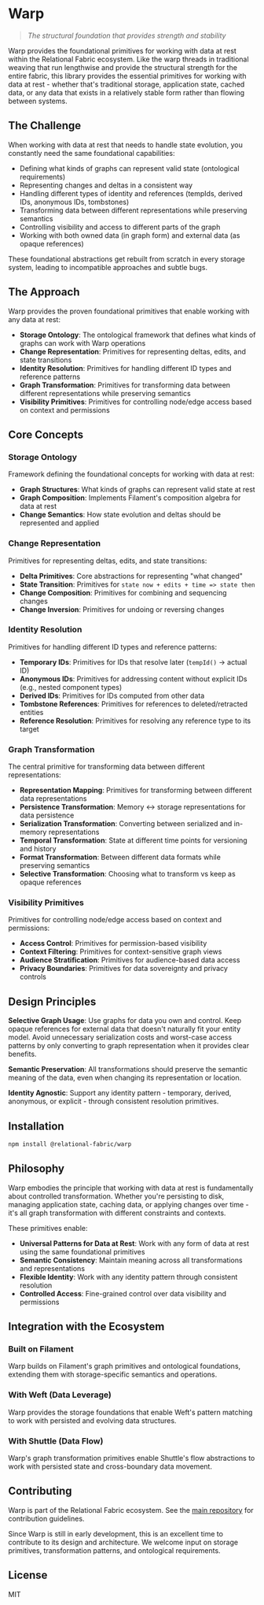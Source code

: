 # Warp

> *The structural foundation that provides strength and stability*

Warp provides the foundational primitives for working with data at rest within the Relational Fabric ecosystem. Like the warp threads in traditional weaving that run lengthwise and provide the structural strength for the entire fabric, this library provides the essential primitives for working with data at rest - whether that's traditional storage, application state, cached data, or any data that exists in a relatively stable form rather than flowing between systems.

## The Challenge

When working with data at rest that needs to handle state evolution, you constantly need the same foundational capabilities:

- Defining what kinds of graphs can represent valid state (ontological requirements)
- Representing changes and deltas in a consistent way
- Handling different types of identity and references (tempIds, derived IDs, anonymous IDs, tombstones)
- Transforming data between different representations while preserving semantics
- Controlling visibility and access to different parts of the graph
- Working with both owned data (in graph form) and external data (as opaque references)

These foundational abstractions get rebuilt from scratch in every storage system, leading to incompatible approaches and subtle bugs.

## The Approach

Warp provides the proven foundational primitives that enable working with any data at rest:

- **Storage Ontology**: The ontological framework that defines what kinds of graphs can work with Warp operations
- **Change Representation**: Primitives for representing deltas, edits, and state transitions
- **Identity Resolution**: Primitives for handling different ID types and reference patterns
- **Graph Transformation**: Primitives for transforming data between different representations while preserving semantics
- **Visibility Primitives**: Primitives for controlling node/edge access based on context and permissions

## Core Concepts

### Storage Ontology

Framework defining the foundational concepts for working with data at rest:

- **Graph Structures**: What kinds of graphs can represent valid state at rest
- **Graph Composition**: Implements Filament's composition algebra for data at rest
- **Change Semantics**: How state evolution and deltas should be represented and applied

### Change Representation

Primitives for representing deltas, edits, and state transitions:

- **Delta Primitives**: Core abstractions for representing "what changed"
- **State Transition**: Primitives for `state now + edits + time => state then`
- **Change Composition**: Primitives for combining and sequencing changes
- **Change Inversion**: Primitives for undoing or reversing changes

### Identity Resolution

Primitives for handling different ID types and reference patterns:

- **Temporary IDs**: Primitives for IDs that resolve later (`tempId()` → actual ID)
- **Anonymous IDs**: Primitives for addressing content without explicit IDs (e.g., nested component types)
- **Derived IDs**: Primitives for IDs computed from other data
- **Tombstone References**: Primitives for references to deleted/retracted entities
- **Reference Resolution**: Primitives for resolving any reference type to its target

### Graph Transformation

The central primitive for transforming data between different representations:

- **Representation Mapping**: Primitives for transforming between different data representations
- **Persistence Transformation**: Memory ↔ storage representations for data persistence
- **Serialization Transformation**: Converting between serialized and in-memory representations
- **Temporal Transformation**: State at different time points for versioning and history
- **Format Transformation**: Between different data formats while preserving semantics
- **Selective Transformation**: Choosing what to transform vs keep as opaque references

### Visibility Primitives

Primitives for controlling node/edge access based on context and permissions:

- **Access Control**: Primitives for permission-based visibility
- **Context Filtering**: Primitives for context-sensitive graph views
- **Audience Stratification**: Primitives for audience-based data access
- **Privacy Boundaries**: Primitives for data sovereignty and privacy controls

## Design Principles

**Selective Graph Usage**: Use graphs for data you own and control. Keep opaque references for external data that doesn't naturally fit your entity model. Avoid unnecessary serialization costs and worst-case access patterns by only converting to graph representation when it provides clear benefits.

**Semantic Preservation**: All transformations should preserve the semantic meaning of the data, even when changing its representation or location.

**Identity Agnostic**: Support any identity pattern - temporary, derived, anonymous, or explicit - through consistent resolution primitives.

## Installation

```bash
npm install @relational-fabric/warp
```

## Philosophy

Warp embodies the principle that working with data at rest is fundamentally about controlled transformation. Whether you're persisting to disk, managing application state, caching data, or applying changes over time - it's all graph transformation with different constraints and contexts.

These primitives enable:
- **Universal Patterns for Data at Rest**: Work with any form of data at rest using the same foundational primitives
- **Semantic Consistency**: Maintain meaning across all transformations and representations
- **Flexible Identity**: Work with any identity pattern through consistent resolution
- **Controlled Access**: Fine-grained control over data visibility and permissions

## Integration with the Ecosystem

### Built on Filament

Warp builds on Filament's graph primitives and ontological foundations, extending them with storage-specific semantics and operations.

### With Weft (Data Leverage)

Warp provides the storage foundations that enable Weft's pattern matching to work with persisted and evolving data structures.

### With Shuttle (Data Flow)

Warp's graph transformation primitives enable Shuttle's flow abstractions to work with persisted state and cross-boundary data movement.

## Contributing

Warp is part of the Relational Fabric ecosystem. See the [main repository](../../) for contribution guidelines.

Since Warp is still in early development, this is an excellent time to contribute to its design and architecture. We welcome input on storage primitives, transformation patterns, and ontological requirements.

## License

MIT